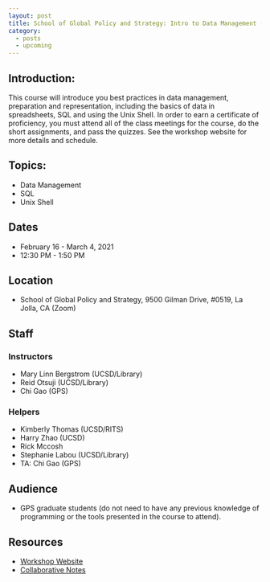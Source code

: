 ```yaml
---
layout: post
title: School of Global Policy and Strategy: Intro to Data Management (2021)
category:
  - posts
  - upcoming
---
```


## Introduction:

This course will introduce you best practices in data management, preparation and representation, including the basics of data in spreadsheets, SQL and using the Unix Shell. In order to earn a certificate of proficiency, you must attend all of the class meetings for the course, do the short assignments, and pass the quizzes. See the workshop website for more details and schedule.


## Topics:

* Data Management
* SQL
* Unix Shell


## Dates

* February 16 - March 4, 2021
* 12:30 PM - 1:50 PM

## Location

* School of Global Policy and Strategy, 9500 Gilman Drive, #0519, La Jolla, CA (Zoom)


## Staff

### Instructors
* Mary Linn Bergstrom (UCSD/Library)
* Reid Otsuji (UCSD/Library)
* Chi Gao (GPS)

### Helpers
* Kimberly Thomas (UCSD/RITS)
* Harry Zhao (UCSD)
* Rick Mccosh
* Stephanie Labou (UCSD/Library)
* TA: Chi Gao (GPS)


## Audience

* GPS graduate students (do not need to have any previous knowledge of programming or the tools presented in the course to attend).


## Resources

* [Workshop Website](https://ucsdlib.github.io/win2021-gps-intro-dm/)
* [Collaborative Notes](https://hackmd.io/i49hTFHZTf-z4qNVKQOMuQ)
